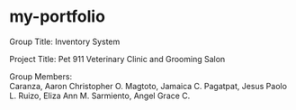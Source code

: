 # my-portfolio

Group Title: Inventory System

Project Title: Pet 911 Veterinary Clinic and Grooming Salon

Group Members:  
Caranza, Aaron Christopher O.
Magtoto, Jamaica C.
Pagatpat, Jesus Paolo L.
Ruizo, Eliza Ann M.
Sarmiento, Angel Grace C.
